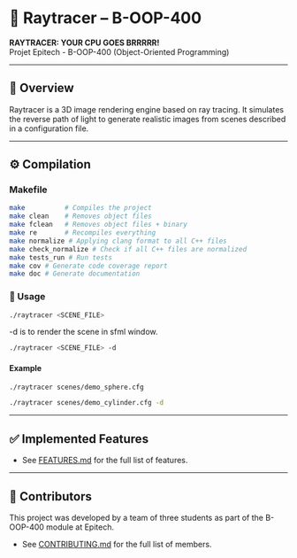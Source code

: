 # 🎯 Raytracer – B-OOP-400

**RAYTRACER: YOUR CPU GOES BRRRRR!**  
Projet Epitech - B-OOP-400 (Object-Oriented Programming)

---

## 📝 Overview

Raytracer is a 3D image rendering engine based on ray tracing. It simulates the reverse path of light to generate realistic images from scenes described in a configuration file.

---

## ⚙️ Compilation

### Makefile

```bash
make          # Compiles the project
make clean    # Removes object files
make fclean   # Removes object files + binary
make re       # Recompiles everything
make normalize # Applying clang format to all C++ files
make check_normalize # Check if all C++ files are normalized
make tests_run # Run tests
make cov # Generate code coverage report
make doc # Generate documentation
```

### 🚀 Usage

```bash
./raytracer <SCENE_FILE>
```

-d is to render the scene in sfml window.

```bash
./raytracer <SCENE_FILE> -d
```

#### Example

```bash
./raytracer scenes/demo_sphere.cfg
```

```bash
./raytracer scenes/demo_cylinder.cfg -d
```

---

## ✅ Implemented Features

- See [FEATURES.md](docs/FEATURES.md) for the full list of features.

---

## 👥 Contributors

This project was developed by a team of three students as part of the B-OOP-400 module at Epitech.

- See [CONTRIBUTING.md](CONTRIBUTING.md) for the full list of members.
